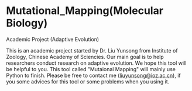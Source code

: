 # Mutational_Mapping(Molecular Biology)
Academic Project (Adaptive Evolution)

This is an academic project started by Dr. Liu Yunsong from Institute of Zoology, Chinese Academy of Sciencies. Our main goal is to help researchers conduct research on adaptive evolution. We hope this tool will be helpful to you. This tool called "Mutaional Mapping" will mainly use Python to finish. Please be free to contact me (liuyunsong@ioz.ac.cn), if you some advices for this tool or some problems when you using it.  
